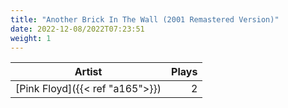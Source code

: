 ```yaml
---
title: "Another Brick In The Wall (2001 Remastered Version)"
date: 2022-12-08/2022T07:23:51
weight: 1
---
```




 Artist | Plays 
----- | -----:
[Pink Floyd]({{< ref "a165">}}) | 2
